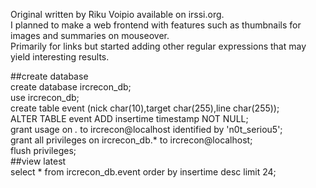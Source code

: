 Original written by Riku Voipio available on irssi.org.  
I planned to make a web frontend with features such as thumbnails for images and summaries on mouseover.  
Primarily for links but started adding other regular expressions that may yield interesting results.  

##create database  
create database ircrecon_db;  
use ircrecon_db;  
create table event (nick char(10),target char(255),line char(255));  
ALTER TABLE event ADD insertime timestamp NOT NULL;  
grant usage on *.* to ircrecon@localhost identified by 'n0t_seriou5';  
grant all privileges on ircrecon_db.* to ircrecon@localhost;  
flush privileges;  
##view latest  
select * from ircrecon_db.event order by insertime desc limit 24;  

